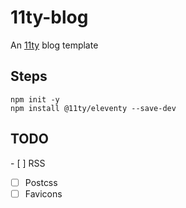 # 11ty-blog
An [11ty](https://www.11ty.dev/) blog template

## Steps
```
npm init -y
npm install @11ty/eleventy --save-dev
```

## TODO
- [ ] RSS
- [ ] Postcss
- [ ] Favicons